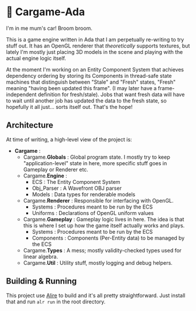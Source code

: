 # 🚗 Cargame-Ada

I'm in me mum's car! Broom broom.

This is a game engine written in Ada that I am perpetually re-writing to try
stuff out. It has an OpenGL renderer that *theoretically* supports textures,
but lately I'm mostly just placing 3D models in the scene and playing with the
actual engine logic itself.

At the moment I'm working on an Entity Component System that achieves
dependency ordering by storing its Components in thread-safe state machines
that distinguish between "Stale" and "Fresh" states, "Fresh" meaning "having
been updated this frame". (I may later have a frame-independent definition for
fresh/stale). Jobs that want fresh data will have to wait until another job has
updated the data to the fresh state, so hopefully it all just... sorts itself
out. That's the hope!

## Architecture

At time of writing, a high-level view of the project is:

 - **Cargame** :
    - Cargame.**Globals** : Global program state. I mostly try to keep
      "application-level" state in here, more specific stuff goes in Gameplay
      or Renderer etc.
    - Cargame.**Engine** :
        - ECS : The Entity Component System
        - Obj_Parser : A Wavefront OBJ parser
        - Models : Data types for renderable models
    - Cargame.**Renderer** : Responsible for interfacing with OpenGL.
        - Systems : Procedures meant to be run by the ECS
        - Uniforms : Declarations of OpenGL uniform values
    - Cargame.**Gameplay** : Gameplay logic lives in here. The idea is that
      this is where I set up how the game itself actually works and plays.
        - Systems : Procedures meant to be run by the ECS
        - Components : Components (Per-Entity data) to be managed by the ECS
    - Cargame.**Types** : A mess; mostly validity-checked types used for linear
      algebra.
    - Cargame.**Util** : Utility stuff, mostly logging and debug helpers.


## Building & Running

This project use [Alire](https://github.com/alire-project/alire) to build and
it's all pretty straightforward. Just install that and run `alr run` in the
root directory.

